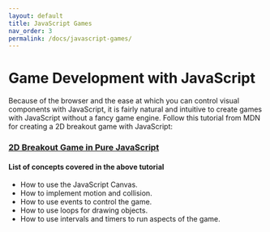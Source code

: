 ```yaml
---
layout: default
title: JavaScript Games
nav_order: 3
permalink: /docs/javascript-games/
---
```


# Game Development with JavaScript

Because of the browser and the ease at which you can control visual components with JavaScript, it is fairly natural and intuitive to create games with JavaScript without a fancy game engine. Follow this tutorial from MDN for creating a 2D breakout game with JavaScript:

### [2D Breakout Game in Pure JavaScript](https://developer.mozilla.org/en-US/docs/Games/Tutorials/2D_Breakout_game_pure_JavaScript)

#### List of concepts covered in the above tutorial

- How to use the JavaScript Canvas.
- How to implement motion and collision.
- How to use events to control the game.
- How to use loops for drawing objects.
- How to use intervals and timers to run aspects of the game.
